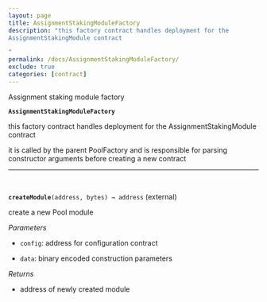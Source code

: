```yaml
---
layout: page
title: AssignmentStakingModuleFactory
description: "this factory contract handles deployment for the
AssignmentStakingModule contract

"
permalink: /docs/AssignmentStakingModuleFactory/
exclude: true
categories: [contract]
---
```


Assignment staking module factory



**`AssignmentStakingModuleFactory`**

this factory contract handles deployment for the
AssignmentStakingModule contract



it is called by the parent PoolFactory and is responsible
for parsing constructor arguments before creating a new contract





****
<br>

**`createModule`**`(address, bytes) → address` (external)

create a new Pool module




*Parameters*  
- `config`: address for configuration contract

- `data`: binary encoded construction parameters


*Returns*  
- address of newly created module


